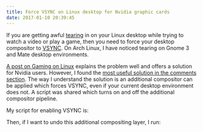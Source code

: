 ```yaml
---
title: Force VSYNC on Linux desktop for Nvidia graphic cards
date: 2017-01-10 20:39:45
---
```


If you are getting awful [tearing](https://en.wikipedia.org/wiki/Screen_tearing) in on your Linux desktop while trying to watch a video or play a game, then you need to force your desktop compositor to [VSYNC](https://en.wikipedia.org/wiki/Analog_television#Vertical_synchronization). On Arch Linux, I have noticed tearing on Gnome 3 and Mate desktop environments.

[A post on Gaming on Linux](https://www.gamingonlinux.com/articles/i-have-finally-found-a-way-to-sort-out-screen-tearing-on-nvidia-with-linux.7213) explains the problem well and offers a solution for Nvidia users. However, I found the [most useful solution in the comments section](https://www.gamingonlinux.com/articles/i-have-finally-found-a-way-to-sort-out-screen-tearing-on-nvidia-with-linux.7213/page=7#r61138). The way I understand the solution is an additional compositor can be applied which forces VSYNC, even if your current desktop environment does not. A script was shared which turns on and off the additional compositor pipeline.

My script for enabling VSYNC is:
<script src="https://gist.github.com/dmp1ce/82debdbdba40776f64c4e33ab759843b.js"></script>

Then, if I want to undo this additional compositing layer, I run:
<script src="https://gist.github.com/dmp1ce/c178bf8d21379d761f5809972327c0c2.js"></script>
